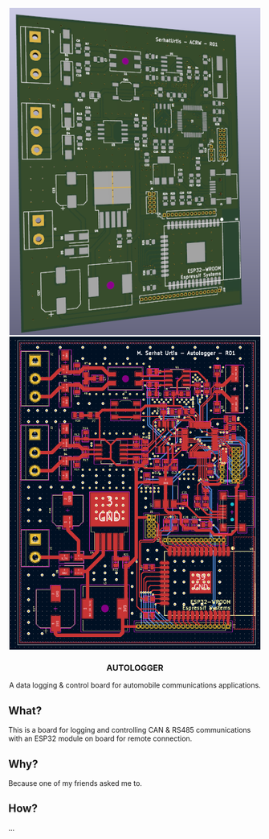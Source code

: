 <div id="top"></div>

<br />
<div align="center">
  <a href="https://github.com/serhaturtis/DC-Autologger">
    <img src="outputs/images/front.png" alt="Autologger" width="500">
    <img src="outputs/pcb/pcb.png" alt="Autologger" width="500">
  </a>

<h3 align="center">AUTOLOGGER</h3>

  <p align="center">
    A data logging & control board for automobile communications applications.
  </p>
</div>


<!-- WHAT -->
## What?

This is a board for logging and controlling CAN & RS485 communications with an ESP32 module on board for remote connection.

## Why?

Because one of my friends asked me to.

## How?

...
